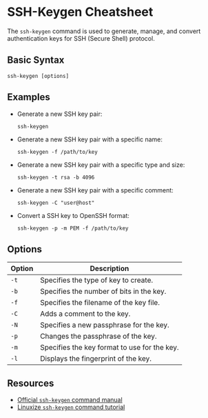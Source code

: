# SSH-Keygen Cheatsheet

The `ssh-keygen` command is used to generate, manage, and convert authentication keys for SSH (Secure Shell) protocol.

## Basic Syntax

```
ssh-keygen [options]
```

## Examples

- Generate a new SSH key pair:

  ```
  ssh-keygen
  ```

- Generate a new SSH key pair with a specific name:

  ```
  ssh-keygen -f /path/to/key
  ```

- Generate a new SSH key pair with a specific type and size:

  ```
  ssh-keygen -t rsa -b 4096
  ```

- Generate a new SSH key pair with a specific comment:

  ```
  ssh-keygen -C "user@host"
  ```

- Convert a SSH key to OpenSSH format:

  ```
  ssh-keygen -p -m PEM -f /path/to/key
  ```

## Options

| Option | Description |
| ------ | ----------- |
| `-t` | Specifies the type of key to create. |
| `-b` | Specifies the number of bits in the key. |
| `-f` | Specifies the filename of the key file. |
| `-C` | Adds a comment to the key. |
| `-N` | Specifies a new passphrase for the key. |
| `-p` | Changes the passphrase of the key. |
| `-m` | Specifies the key format to use for the key. |
| `-l` | Displays the fingerprint of the key. |

## Resources

- [Official `ssh-keygen` command manual](https://man7.org/linux/man-pages/man1/ssh-keygen.1.html)
- [Linuxize `ssh-keygen` command tutorial](https://linuxize.com/post/how-to-set-up-ssh-keys-on-ubuntu-20-04/)